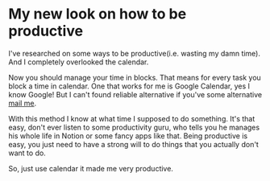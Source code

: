 # My new look on how to be productive
I've researched on some ways to be productive(i.e. wasting my damn time). And I completely overlooked the calendar.

Now you should manage your time in blocks. That means for every task you block a time in calendar. One that works for me is Google Calendar, yes I know Google! But I can't found reliable alternative if you've some alternative [mail me](mailto:youshitsune@envs.net).

With this method I know at what time I supposed to do something. It's that easy, don't ever listen to some productivity guru, who tells you he manages his whole life in Notion or some fancy apps like that. Being productive is easy, you just need to have a strong will to do things that you actually don't want to do.

So, just use calendar it made me very productive.
